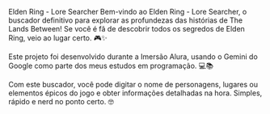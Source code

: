 Elden Ring - Lore Searcher
Bem-vindo ao Elden Ring - Lore Searcher, o buscador definitivo para explorar as profundezas das histórias de The Lands Between! Se você é fã de descobrir todos os segredos de Elden Ring, veio ao lugar certo. 🎮✨

Este projeto foi desenvolvido durante a Imersão Alura, usando o Gemini do Google como parte dos meus estudos em programação. 💻📚

Com este buscador, você pode digitar o nome de personagens, lugares ou elementos épicos do jogo e obter informações detalhadas na hora. Simples, rápido e nerd no ponto certo. 🤓
